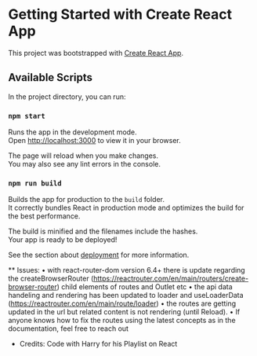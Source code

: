 # Getting Started with Create React App

This project was bootstrapped with [Create React App](https://github.com/facebook/create-react-app).

## Available Scripts

In the project directory, you can run:

### `npm start`

Runs the app in the development mode.\
Open [http://localhost:3000](http://localhost:3000) to view it in your browser.

The page will reload when you make changes.\
You may also see any lint errors in the console.


### `npm run build`

Builds the app for production to the `build` folder.\
It correctly bundles React in production mode and optimizes the build for the best performance.

The build is minified and the filenames include the hashes.\
Your app is ready to be deployed!

See the section about [deployment](https://facebook.github.io/create-react-app/docs/deployment) for more information.

** Issues:
 • with react-router-dom version 6.4+ there is update regarding the  createBrowserRouter (https://reactrouter.com/en/main/routers/create-browser-router) child elements of routes and Outlet etc
 • the api data handeling and rendering has been updated to loader and useLoaderData (https://reactrouter.com/en/main/route/loader)
 • the routes are getting updated in the url but related content is not rendering (until Reload).
 • If anyone knows how to fix the routes using the latest concepts as in the documentation, feel free to reach out

* Credits:
Code with Harry for his Playlist on React
